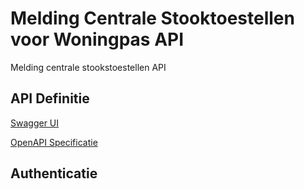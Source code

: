 # Melding Centrale Stooktoestellen voor Woningpas API

Melding centrale stookstoestellen API

## API Definitie
[Swagger UI](https://ovo000090.github.io/VEKA_REST_API/?urls.primaryName=V1+-+Melding+Centrale+Stooktoestellen+voor+Woningpas+API) 

[OpenAPI Specificatie](../datadienstenv1.yaml)



## Authenticatie

